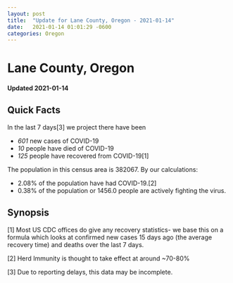 ```yaml
---
layout: post
title:  "Update for Lane County, Oregon - 2021-01-14"
date:   2021-01-14 01:01:29 -0600
categories: Oregon
---
```


# Lane County, Oregon
#### Updated 2021-01-14

## Quick Facts

In the last 7 days[3] we project there have been
- *601* new cases of COVID-19
- *10* people have died of COVID-19
- *125* people have recovered from COVID-19[1]

The population in this census area is 382067. By our calculations:
- 2.08% of the population have had COVID-19.[2]
- 0.38% of the population or 1456.0 people are actively fighting the virus.

## Synopsis




[1] Most US CDC offices do give any recovery statistics- we base this on a formula which looks at confirmed new cases
15 days ago (the average recovery time) and deaths over the last 7 days.

[2] Herd Immunity is thought to take effect at around ~70-80%

[3] Due to reporting delays, this data may be incomplete.
 
    